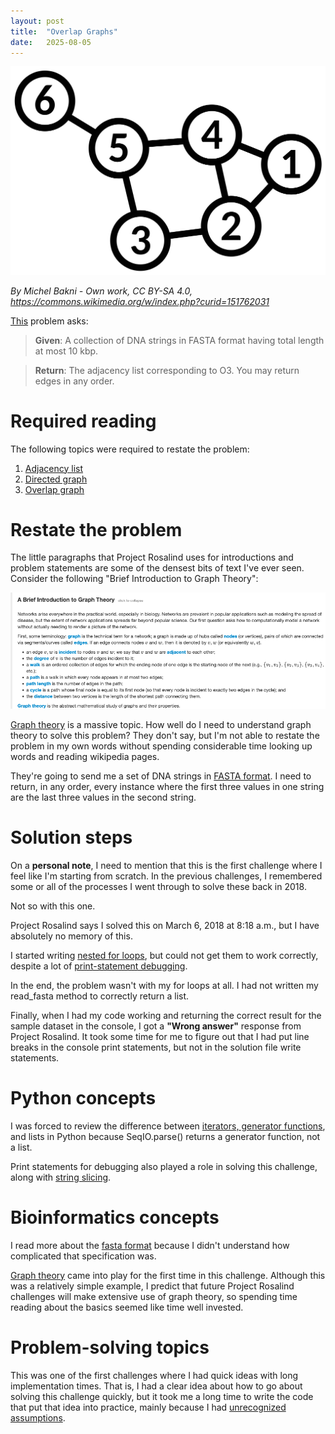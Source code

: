 ```yaml
---
layout: post
title:  "Overlap Graphs"
date:   2025-08-05
---
```

![Example_of_simple_undirected_graph_3.svg.png](../assets/Example_of_simple_undirected_graph_3.svg.png)

_By Michel Bakni - Own work, CC BY-SA 4.0, https://commons.wikimedia.org/w/index.php?curid=151762031_

[This](https://rosalind.info/problems/grph/) problem asks:

> **Given**: A collection of DNA strings in FASTA format having total length at most 10 kbp.

> **Return**: The adjacency list corresponding to O3. You may return edges in any order.

<!--Break-->

# Required reading
The following topics were required to restate the problem:
1. [Adjacency list](https://en.wikipedia.org/wiki/Adjacency_list)
2. [Directed graph](https://en.wikipedia.org/wiki/Directed_graph)
3. [Overlap graph](https://rosalind.info/glossary/overlap-graph/)

# Restate the problem
The little paragraphs that Project Rosalind uses for introductions and problem statements are some of the densest bits of text I've ever seen. Consider the following "Brief Introduction to Graph Theory":

![overlap-graphs-intro.png](../assets/overlap-graphs-intro.png)

[Graph theory](https://en.wikipedia.org/wiki/Graph_theory) is a massive topic. How well do I need to understand graph theory to solve this problem? They don't say, but I'm not able to restate the problem in my own words without spending considerable time looking up words and reading wikipedia pages. 

They're going to send me a set of DNA strings in [FASTA format](https://en.wikipedia.org/wiki/FASTA_format). I need to return, in any order, every instance where the first three values in one string are the last three values in the second string.

# Solution steps
On a **personal note**, I need to mention that this is the first challenge where I feel like I'm starting from scratch. In the previous challenges, I remembered some or all of the processes I went through to solve these back in 2018. 

Not so with this one. 

Project Rosalind says I solved this on March 6, 2018 at 8:18 a.m., but I have absolutely no memory of this.

I started writing [nested for loops](https://www.w3schools.com/python/gloss_python_for_nested.asp), but could not get them to work correctly, despite a lot of [print-statement debugging](https://dev.to/fahimulhaq/a-gentle-introduction-to-print-statement-debugging-393j).

In the end, the problem wasn't with my for loops at all. I had not written my read_fasta method to correctly return a list.

Finally, when I had my code working and returning the correct result for the sample dataset in the console, I got a **"Wrong answer"** response from Project Rosalind. It took some time for me to figure out that I had put line breaks in the console print statements, but not in the solution file write statements.

# Python concepts
I was forced to review the difference between [iterators, generator functions](https://pythongeeks.org/python-generators-vs-iterators/), and lists in Python because SeqIO.parse() returns a generator function, not a list.

Print statements for debugging also played a role in solving this challenge, along with [string slicing](https://www.w3schools.com/python/python_strings_slicing.asp). 

# Bioinformatics concepts
I read more about the [fasta format](https://blast.ncbi.nlm.nih.gov/doc/blast-topics/#query-input-and-database-selection) because I didn't understand how complicated that specification was.

[Graph theory](https://en.wikipedia.org/wiki/Graph_theory) came into play for the first time in this challenge. Although this was a relatively simple example, I predict that future Project Rosalind challenges will make extensive use of graph theory, so spending time reading about the basics seemed like time well invested. 

# Problem-solving topics
This was one of the first challenges where I had quick ideas with long implementation times. That is, I had a clear idea about how to go about solving this challenge quickly, but it took me a long time to write the code that put that idea into practice, mainly because I had [unrecognized assumptions](https://criticalthinkingsecrets.com/identify-assumptions-2/).



